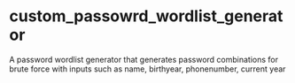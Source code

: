 # custom_passowrd_wordlist_generator
A password wordlist generator that generates password combinations for brute force with inputs such as name, birthyear, phonenumber, current year

